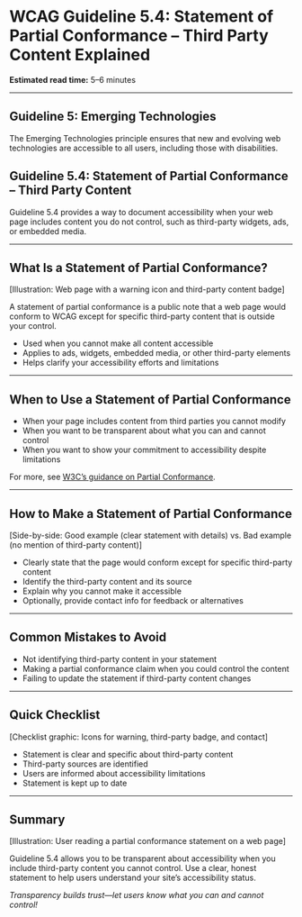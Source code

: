 <!--
title: WCAG Guideline 5.4: Statement of Partial Conformance – Third Party Content Explained
series: Making the Web Accessible for All
description: A practical guide to WCAG Guideline 5.4 (Statement of Partial Conformance – Third Party Content)—what it means, why it matters, and how to document accessibility for content you do not control.
keywords: wcag 5.4, partial conformance, third party content, accessibility, web standards, user experience
image: wcag-5-4-partial-conformance.png
imageAlt: Illustration of a web page with a warning icon and third-party content badge
-->

# **WCAG Guideline 5.4: Statement of Partial Conformance – Third Party Content Explained**

**Estimated read time:** 5–6 minutes

---

## **Guideline 5: Emerging Technologies**

The Emerging Technologies principle ensures that new and evolving web technologies are accessible to all users, including those with disabilities.

## **Guideline 5.4: Statement of Partial Conformance – Third Party Content**

Guideline 5.4 provides a way to document accessibility when your web page includes content you do not control, such as third-party widgets, ads, or embedded media.

---

## **What Is a Statement of Partial Conformance?**

[Illustration: Web page with a warning icon and third-party content badge]

A statement of partial conformance is a public note that a web page would conform to WCAG except for specific third-party content that is outside your control.

- Used when you cannot make all content accessible
- Applies to ads, widgets, embedded media, or other third-party elements
- Helps clarify your accessibility efforts and limitations

---

## **When to Use a Statement of Partial Conformance**

- When your page includes content from third parties you cannot modify
- When you want to be transparent about what you can and cannot control
- When you want to show your commitment to accessibility despite limitations

For more, see [W3C’s guidance on Partial Conformance](https://www.w3.org/WAI/WCAG22/standards-guidelines/wcag/conformance/#partial-conformance-third-party).

---

## **How to Make a Statement of Partial Conformance**

[Side-by-side: Good example (clear statement with details) vs. Bad example (no mention of third-party content)]

- Clearly state that the page would conform except for specific third-party content
- Identify the third-party content and its source
- Explain why you cannot make it accessible
- Optionally, provide contact info for feedback or alternatives

---

## **Common Mistakes to Avoid**

- Not identifying third-party content in your statement
- Making a partial conformance claim when you could control the content
- Failing to update the statement if third-party content changes

---

## **Quick Checklist**

[Checklist graphic: Icons for warning, third-party badge, and contact]

- Statement is clear and specific about third-party content
- Third-party sources are identified
- Users are informed about accessibility limitations
- Statement is kept up to date

---

## **Summary**

[Illustration: User reading a partial conformance statement on a web page]

Guideline 5.4 allows you to be transparent about accessibility when you include third-party content you cannot control. Use a clear, honest statement to help users understand your site’s accessibility status.

*Transparency builds trust—let users know what you can and cannot control!*
